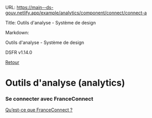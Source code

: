 URL:
https://main--ds-gouv.netlify.app/example/analytics/component/connect/connect-a

Title:
Outils d'analyse - Système de design

Markdown:


Outils d'analyse - Système de design


DSFR v1.14.0


[Retour](../)


# Outils d'analyse (analytics)


### Se connecter avec FranceConnect


[Qu’est-ce que FranceConnect ?](https://franceconnect.gouv.fr/)